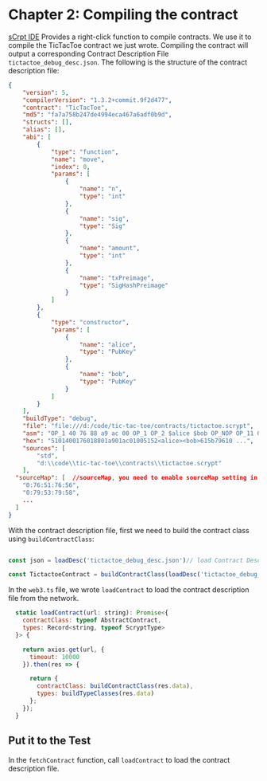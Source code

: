 # Chapter 2: Compiling the contract

[sCrpt IDE](https://scrypt-ide.readthedocs.io/zh_CN/latest/compiling.html) Provides a right-click function to compile contracts. We use it to compile the TicTacToe contract we just wrote. Compiling the contract will output a corresponding Contract Description File `tictactoe_debug_desc.json`. The following is the structure of the contract description file:

```json
{
    "version": 5,
    "compilerVersion": "1.3.2+commit.9f2d477",
    "contract": "TicTacToe",
    "md5": "fa7a758b247de4994eca467a6adf0b9d",
    "structs": [],
    "alias": [],
    "abi": [
        {
            "type": "function",
            "name": "move",
            "index": 0,
            "params": [
                {
                    "name": "n",
                    "type": "int"
                },
                {
                    "name": "sig",
                    "type": "Sig"
                },
                {
                    "name": "amount",
                    "type": "int"
                },
                {
                    "name": "txPreimage",
                    "type": "SigHashPreimage"
                }
            ]
        },
        {
            "type": "constructor",
            "params": [
                {
                    "name": "alice",
                    "type": "PubKey"
                },
                {
                    "name": "bob",
                    "type": "PubKey"
                }
            ]
        }
    ],
    "buildType": "debug",
    "file": "file:///d:/code/tic-tac-toe/contracts/tictactoe.scrypt",
    "asm": "OP_1 40 76 88 a9 ac 00 OP_1 OP_2 $alice $bob OP_NOP OP_11 OP_PICK ...",
    "hex": "5101400176018801a901ac01005152<alice><bob>615b79610 ...",
    "sources": [
        "std",
        "d:\\code\\tic-tac-toe\\contracts\\tictactoe.scrypt"
    ],
  "sourceMap": [  //sourceMap, you need to enable sourceMap setting in sCrypt IDE, default is disabled.
    "0:76:51:76:56",
    "0:79:53:79:58",
    ...
  ]
}
```



With the contract description file, first we need to build the contract class using `buildContractClass`:

```javascript

const json = loadDesc('tictactoe_debug_desc.json')// load Contract Description File

const TictactoeContract = buildContractClass(loadDesc('tictactoe_debug_desc.json'));

```

In the `web3.ts` file, we wrote `loadContract` to load the contract description file from the network.

```javascript
  static loadContract(url: string): Promise<{
    contractClass: typeof AbstractContract,
    types: Record<string, typeof ScryptType>
  }> {

    return axios.get(url, {
      timeout: 10000
    }).then(res => {

      return {
        contractClass: buildContractClass(res.data),
        types: buildTypeClasses(res.data)
      };
    });
  }
```


## Put it to the Test

In the `fetchContract` function, call `loadContract` to load the contract description file.